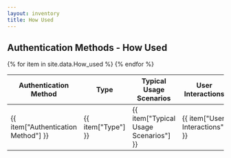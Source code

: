 ```yaml
---
layout: inventory
title: How Used
---
```


<h2>Authentication Methods - How Used</h2>
<table  id="where-used-table">
  <thead>
    <tr>
      <th>Authentication Method</th>
      <th>Type</th>
      <th>Typical Usage Scenarios</th>
      <th>User Interactions</th>
      <th>Automated Processes and Scripts</th>
      <th>Logs and Monitoring Details</th>
    </tr>
  </thead>
  <tbody>
    {% for item in site.data.How_used %}
    <tr>
      <td>{{ item["Authentication Method"] }}</td>
      <td>{{ item["Type"] }}</td>
      <td>{{ item["Typical Usage Scenarios"] }}</td>
      <td>{{ item["User Interactions"] }}</td>
      <td>{{ item["Automated Processes and Scripts"] }}</td>
      <td>{{ item["Logs and Monitoring Details"] }}</td>
    </tr>
    {% endfor %}
  </tbody>
</table>

